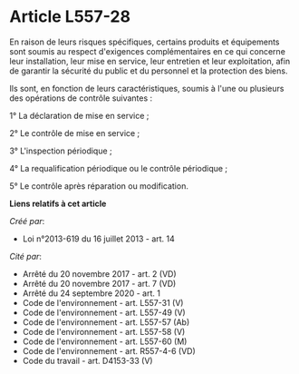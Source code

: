 # Article L557-28

En raison de leurs risques spécifiques, certains produits et équipements sont soumis au respect d'exigences complémentaires
en ce qui concerne leur installation, leur mise en service, leur entretien et leur exploitation, afin de garantir la sécurité
du public et du personnel et la protection des biens.

Ils sont, en fonction de leurs caractéristiques, soumis à l'une ou plusieurs des opérations de contrôle suivantes :

1° La déclaration de mise en service ;

2° Le contrôle de mise en service ;

3° L'inspection périodique ;

4° La requalification périodique ou le contrôle périodique ;

5° Le contrôle après réparation ou modification.

**Liens relatifs à cet article**

_Créé par_:

  - Loi n°2013-619 du 16 juillet 2013 - art. 14

_Cité par_:

  - Arrêté du 20 novembre 2017 - art. 2 (VD)
  - Arrêté du 20 novembre 2017 - art. 7 (VD)
  - Arrêté du 24 septembre 2020 - art. 1
  - Code de l'environnement - art. L557-31 (V)
  - Code de l'environnement - art. L557-49 (V)
  - Code de l'environnement - art. L557-57 (Ab)
  - Code de l'environnement - art. L557-58 (V)
  - Code de l'environnement - art. L557-60 (M)
  - Code de l'environnement - art. R557-4-6 (VD)
  - Code du travail - art. D4153-33 (V)
